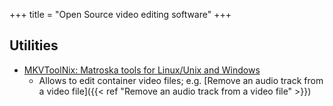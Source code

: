 +++
title = "Open Source video editing software"
+++


## Utilities
- [MKVToolNix: Matroska tools for Linux/Unix and Windows](https://mkvtoolnix.download/)
	- Allows to edit container video files; e.g. [Remove an audio track from a video file]({{< ref "Remove an audio track from a video file" >}})